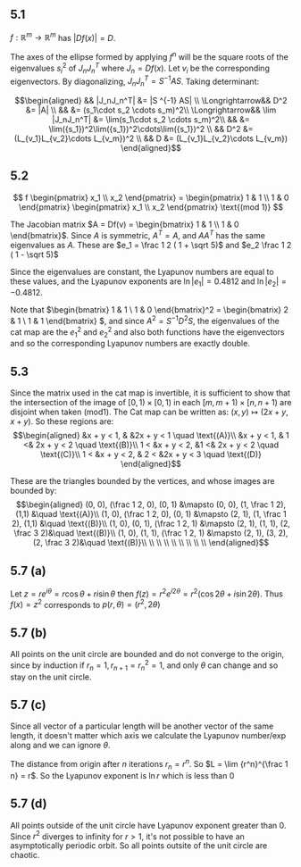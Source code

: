 ## 5.1

$f: \mathbb R^m \to \mathbb R^m$ has $|Df(x)| = D$.

The axes of the ellipse formed by applying $f^n$ will be the square roots of the
eigenvalues ${s_i}^2$ of $J_nJ_n^T$ where $J_n = Df(x)$. Let $v_i$ be the
corresponding eigenvectors.
By diagonalizing, $J_nJ_n^T = S ^{-1} AS$. Taking determinant:

$$\begin{aligned}
               && |J_nJ_n^T| &= |S ^{-1} AS| \\
\Longrightarrow&& D^2        &= |A|          \\
               &&            &= (s_1\cdot s_2 \cdots s_m)^2\\
\Longrightarrow&& \lim |J_nJ_n^T| 
                             &= \lim(s_1\cdot s_2 \cdots s_m)^2\\
               &&            &= \lim({s_1})^2\lim({s_1})^2\cdots\lim({s_1})^2 \\
               &&        D^2 &= (L_{v_1}L_{v_2}\cdots L_{v_m})^2 \\
               &&          D &= (L_{v_1}L_{v_2}\cdots L_{v_m})
\end{aligned}$$

## 5.2

$$
f \begin{pmatrix} x_1 \\ x_2 \end{pmatrix}
= \begin{pmatrix}
1 & 1 \\
1 & 0
\end{pmatrix}
\begin{pmatrix}
x_1 \\
x_2
\end{pmatrix}
\text{(mod 1)}
$$

The Jacobian matrix $A = Df(v) = \begin{bmatrix}
1 & 1 \\
1 & 0
\end{bmatrix}$.
Since $A$ is symmetric, $A^T = A$, and $AA^T$ has the same eigenvalues as $A$.
These are $e_1  = \frac 1 2 ( 1 + \sqrt 5)$ and $e_2 \frac 1 2 ( 1 - \sqrt 5)$  

Since the eigenvalues are constant, the Lyapunov numbers are equal to these
values, and the Lyapunov exponents are $\ln |e_1| = 0.4812$ and $\ln |e_2| = -0.4812$.


Note that $\begin{bmatrix}
1 & 1 \\
1 & 0
\end{bmatrix}^2 =
\begin{bmatrix}
2 & 1 \\
1 & 1
\end{bmatrix}
$, and since $A^2 = S ^{-1} D^2 S$, the eigenvalues of the cat map are the
${e_1}^2$ and ${e_2}^2$ and also both functions have the eigenvectors and so the
corresponding Lyapunov numbers are exactly double.

## 5.3

Since the matrix used in the cat map is invertible, it is sufficient to show
that the intersection of the image of $[0, 1) \times [0, 1)$ in each $[m, m+1) \times [n,
n+1)$ are disjoint when taken $(\text{mod} 1)$.
The Cat map can be written as: $(x, y) \mapsto (2x + y, x + y)$.
So these regions are: 
$$\begin{aligned}
    &x + y < 1, &   &2x + y < 1                 \quad \text{(A)}\\
    &x + y < 1, & 1 <& 2x + y < 2               \quad \text{(B)}\\
1 < &x + y < 2, &1 <& 2x + y < 2                \quad \text{(C)}\\
1 < &x + y < 2, & 2 < &2x + y < 3               \quad \text{(D)}
\end{aligned}$$

These are the triangles bounded by the vertices, and whose images are bounded by:
$$\begin{aligned}
    (0, 0), (\frac 1 2, 0), (0, 1) &\mapsto (0, 0), (1, \frac 1 2), (1,1) &\quad \text{(A)}\\
    (1, 0), (\frac 1 2, 0), (0, 1) &\mapsto (2, 1), (1, \frac 1 2), (1,1) &\quad \text{(B)}\\
   (1, 0), (0, 1), (\frac 1 2, 1)  &\mapsto (2, 1), (1, 1), (2, \frac 3 2)&\quad \text{(B)}\\
   (1, 0), (1, 1), (\frac 1 2, 1)  &\mapsto (2, 1), (3, 2), (2, \frac 3 2)&\quad \text{(B)}\\
   \\
   \\
   \\
   \\
   \\
   \\
   \\
   \\
\end{aligned}$$

## 5.7 (a)

Let $z = r e^{i\theta} = r\cos\theta + r i \sin\theta$ then $f(z) = r^2 e^{i
2\theta} = r^2 (\cos 2\theta + i \sin 2 \theta)$. Thus $f(x) = z^2$ corresponds
to $p(r, \theta) = (r^2, 2\theta)$

## 5.7 (b)

All points on the unit circle are bounded and do not converge to the origin,
since by induction if $r_n = 1, r_{n+1} = {r_n}^2 = 1$, and only $\theta$ can
change and so stay on the unit circle.

## 5.7 (c)

Since all vector of a particular length will be another vector of the same
length, it doesn't matter which axis we calculate the Lyapunov number/exp along
and we can ignore $\theta$.

The distance from origin after $n$ iterations $r_n = r^n$. So $L = \lim
{r^n}^{\frac 1 n} = r$. So the Lyapunov exponent is $\ln r$ which is less than
$0$

## 5.7 (d)

All points outside of the unit circle have Lyapunov exponent greater than 0.
Since $r^2$ diverges to infinity for $r>1$, it's not possible to have an
asymptotically periodic orbit. So all points outsite of the unit circle are
chaotic.
